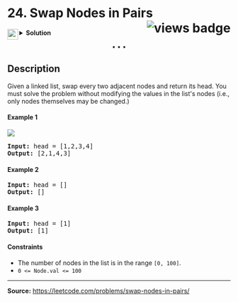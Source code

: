 <h1>
24. Swap Nodes in Pairs
<img src="https://tinyurl.com/3yx4r7ev" align="right" alt="views badge">
</h1>

<details>
<summary>
    <img src="https://git.io/JDE5D" height="24" align="left" alt="swift">
    <b>Solution</b>
</summary>

<br/>

```swift
class Solution {
    func swapPairs(_ head: ListNode?) -> ListNode? {
        var head = head, node = head, pre: ListNode?
        
        while node != nil, let next = node!.next {
            let cur = next, tmp = cur.next
            pre == nil ? (head = cur) : (pre!.next = cur)
            cur.next = node
            node!.next = tmp
            pre = node
            node = tmp
        }
        return head
    }
}
```

<p>
<a href="https://gist.github.com/asahiocean/0c269a6448246b7c312c1c2819fdc0c5">
<img src="https://git.io/JDNlC" alt="GitHub Gist" height="18" align="center">
</a>
<a href="https://leetcode.com/problems/swap-nodes-in-pairs/discuss/1656816/">
<img src="https://git.io/JDSVA" alt="LeetCode Discuss" height="28" align="right">
</a>
</p>
    
</details>

<p align="center">• • •</p>

<h2>Description</h2>

<p>
Given a linked list, swap every two adjacent nodes and return its head. You must solve the problem without modifying the values in the list's nodes (i.e., only nodes themselves may be changed.)
</p>

<h4>Example 1</h4>

![](https://assets.leetcode.com/uploads/2020/10/03/swap_ex1.jpg)

<pre>
<b>Input:</b> head = [1,2,3,4]
<b>Output:</b> [2,1,4,3]
</pre>

<h4>Example 2</h4>

<pre>
<b>Input:</b> head = []
<b>Output:</b> []
</pre>

<h4>Example 3</h4>

<pre>
<b>Input:</b> head = [1]
<b>Output:</b> [1]
</pre>

<h4>Constraints</h4>

<ul>
<li>The number of nodes in the list is in the range <code>[0, 100]</code>.</li>
<li><code>0 <= Node.val <= 100</code></li>
</ul>

<hr>

<b>Source:</b> https://leetcode.com/problems/swap-nodes-in-pairs/